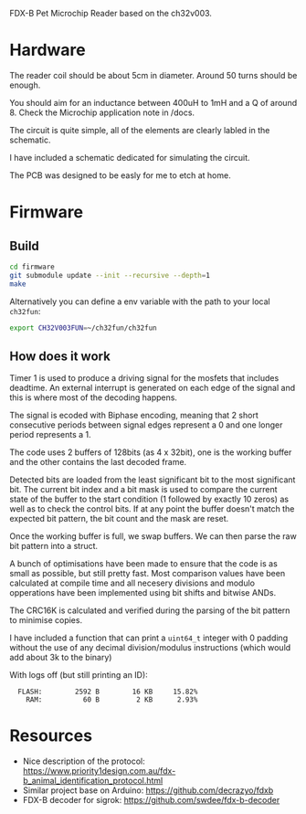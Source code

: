 FDX-B Pet Microchip Reader based on the ch32v003.

# Hardware
The reader coil should be about 5cm in diameter.
Around 50 turns should be enough.

You should aim for an inductance between 400uH to 1mH and a Q of around 8.
Check the Microchip application note in /docs.

The circuit is quite simple, all of the elements are clearly labled in the schematic.

I have included a schematic dedicated for simulating the circuit.

The PCB was designed to be easly for me to etch at home.

# Firmware

## Build
```sh
cd firmware
git submodule update --init --recursive --depth=1
make
```

Alternatively you can define a env variable with the path to your local `ch32fun`:
```sh
export CH32V003FUN=~/ch32fun/ch32fun
```

## How does it work
Timer 1 is used to produce a driving signal for the mosfets that includes deadtime.
An external interrupt is generated on each edge of the signal and this is where most of the decoding happens.

The signal is ecoded with Biphase encoding, meaning that 2 short consecutive periods between signal edges represent a 0 and one longer period represents a 1.

The code uses 2 buffers of 128bits (as 4 x 32bit), one is the working buffer and the other contains the last decoded frame.

Detected bits are loaded from the least significant bit to the most significant bit. The current bit index and a bit mask is used to compare the current state of the buffer to the start condition (1 followed by exactly 10 zeros) as well as to check the control bits. If at any point the buffer doesn't match the expected bit pattern, the bit count and the mask are reset.

Once the working buffer is full, we swap buffers.
We can then parse the raw bit pattern into a struct.

A bunch of optimisations have been made to ensure that the code is as small as possible, but still pretty fast.
Most comparison values have been calculated at compile time and all necesery divisions and modulo opperations have been implemented using bit shifts and bitwise ANDs.

The CRC16K is calculated and verified during the parsing of the bit pattern to minimise copies.

I have included a function that can print a `uint64_t` integer with 0 padding without the use of any decimal division/modulus instructions (which would add about 3k to the binary)

With logs off (but still printing an ID):
```
  FLASH:        2592 B        16 KB     15.82%
    RAM:          60 B         2 KB      2.93%
```


# Resources
 - Nice description of the protocol: https://www.priority1design.com.au/fdx-b_animal_identification_protocol.html
 - Similar project base on Arduino: https://github.com/decrazyo/fdxb
 - FDX-B decoder for sigrok: https://github.com/swdee/fdx-b-decoder
